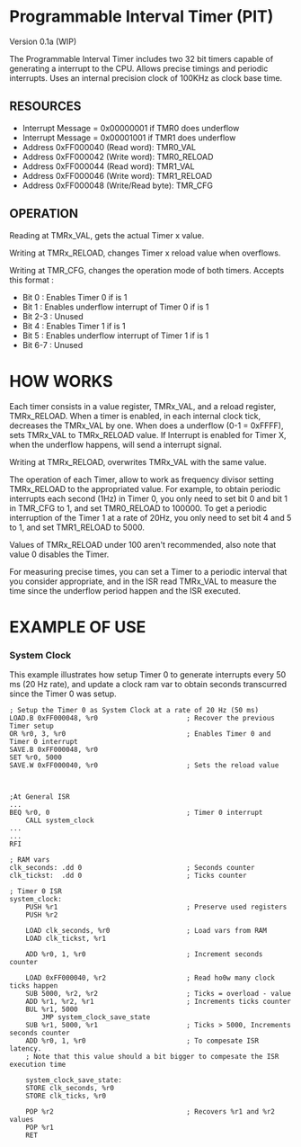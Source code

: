 Programmable Interval Timer (PIT)
================================
Version 0.1a (WIP) 

The Programmable Interval Timer includes two 32 bit timers capable of generating
a interrupt to the CPU. Allows precise timings and periodic interrupts.
Uses an internal precision clock of 100KHz as clock base time.

RESOURCES
---------

- Interrupt Message = 0x00000001 if TMR0 does underflow
- Interrupt Message = 0x00001001 if TMR1 does underflow
- Address 0xFF000040 (Read word): TMR0_VAL
- Address 0xFF000042 (Write word): TMR0_RELOAD
- Address 0xFF000044 (Read word): TMR1_VAL
- Address 0xFF000046 (Write word): TMR1_RELOAD
- Address 0xFF000048 (Write/Read byte): TMR_CFG


OPERATION
---------

Reading at TMRx_VAL, gets the actual Timer x value.

Writing at TMRx_RELOAD, changes Timer x reload value when overflows.

Writing at TMR_CFG, changes the operation mode of both timers. Accepts this
format :

- Bit 0 : Enables Timer 0 if is 1   
- Bit 1 : Enables underflow interrupt of Timer 0 if is 1    
- Bit 2-3 : Unused
- Bit 4 : Enables Timer 1 if is 1   
- Bit 5 : Enables underflow interrupt of Timer 1 if is 1    
- Bit 6-7 : Unused


HOW WORKS
=========

Each timer consists in a value register, TMRx_VAL, and a reload register,
TMRx_RELOAD. When a timer is enabled, in each internal clock tick, decreases the
TMRx_VAL by one. When does a underflow (0-1 = 0xFFFF), sets TMRx_VAL to
TMRx_RELOAD value. If Interrupt is enabled for Timer X, when the underflow
happens, will send a interrupt signal.

Writing at TMRx_RELOAD, overwrites TMRx_VAL with the same value.

The operation of each Timer, allow to work as frequency divisor setting
TMRx_RELOAD to the appropriated value. For example, to obtain periodic interrupts
each second (1Hz) in Timer 0, you only need to set bit 0 and bit 1 in TMR_CFG
to 1, and set TMR0_RELOAD to 100000. To get a periodic interruption of the Timer
1 at a rate of 20Hz, you only need to set bit 4 and 5 to 1, and set TMR1_RELOAD
to 5000.

Values of TMRx_RELOAD under 100 aren't recommended, also note that value 0
disables the Timer.

For measuring precise times, you can set a Timer to a periodic interval that you
consider appropriate, and in the ISR read TMRx_VAL to measure the time since the
underflow period happen and the ISR executed.

EXAMPLE OF USE
==============

### System Clock
This example illustrates how setup Timer 0 to generate interrupts every 50 ms (20
Hz rate), and update a clock ram var to obtain seconds transcurred since the
Timer 0 was setup.


    ; Setup the Timer 0 as System Clock at a rate of 20 Hz (50 ms)
    LOAD.B 0xFF000048, %r0                      ; Recover the previous Timer setup
    OR %r0, 3, %r0                              ; Enables Timer 0 and Timer 0 interrupt
    SAVE.B 0xFF000048, %r0
    SET %r0, 5000
    SAVE.W 0xFF000040, %r0                      ; Sets the reload value



    ;At General ISR
    ...
    BEQ %r0, 0                                  ; Timer 0 interrupt
        CALL system_clock
    ...
    ...
    RFI

    ; RAM vars
    clk_seconds: .dd 0                          ; Seconds counter
    clk_tickst:  .dd 0                          ; Ticks counter

    ; Timer 0 ISR
    system_clock:
        PUSH %r1                                ; Preserve used registers
        PUSH %r2

        LOAD clk_seconds, %r0                   ; Load vars from RAM
        LOAD clk_tickst, %r1
        
        ADD %r0, 1, %r0                         ; Increment seconds counter

        LOAD 0xFF000040, %r2                    ; Read ho0w many clock ticks happen
        SUB 5000, %r2, %r2                      ; Ticks = overload - value
        ADD %r1, %r2, %r1                       ; Increments ticks counter
        BUL %r1, 5000                           
            JMP system_clock_save_state
        SUB %r1, 5000, %r1                      ; Ticks > 5000, Increments seconds counter
        ADD %r0, 1, %r0                         ; To compesate ISR latency. 
        ; Note that this value should a bit bigger to compesate the ISR execution time
        
        system_clock_save_state:
        STORE clk_seconds, %r0
        STORE clk_ticks, %r0

        POP %r2                                 ; Recovers %r1 and %r2 values
        POP %r1
        RET

